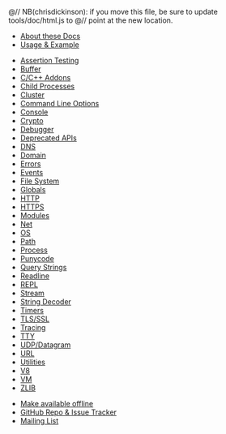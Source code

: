@// NB(chrisdickinson): if you move this file, be sure to update tools/doc/html.js to
@// point at the new location.
* [About these Docs](documentation.html)
* [Usage & Example](synopsis.html)

<div class="line"></div>

* [Assertion Testing](assert.html)
* [Buffer](buffer.html)
* [C/C++ Addons](addons.html)
* [Child Processes](child_process.html)
* [Cluster](cluster.html)
* [Command Line Options](cli.html)
* [Console](console.html)
* [Crypto](crypto.html)
* [Debugger](debugger.html)
* [Deprecated APIs](deprecations.html)
* [DNS](dns.html)
* [Domain](domain.html)
* [Errors](errors.html)
* [Events](events.html)
* [File System](fs.html)
* [Globals](globals.html)
* [HTTP](http.html)
* [HTTPS](https.html)
* [Modules](modules.html)
* [Net](net.html)
* [OS](os.html)
* [Path](path.html)
* [Process](process.html)
* [Punycode](punycode.html)
* [Query Strings](querystring.html)
* [Readline](readline.html)
* [REPL](repl.html)
* [Stream](stream.html)
* [String Decoder](string_decoder.html)
* [Timers](timers.html)
* [TLS/SSL](tls.html)
* [Tracing](tracing.html)
* [TTY](tty.html)
* [UDP/Datagram](dgram.html)
* [URL](url.html)
* [Utilities](util.html)
* [V8](v8.html)
* [VM](vm.html)
* [ZLIB](zlib.html)

<div class="line"></div>

* <a href="#" data-js-handler="offline-docs">Make available offline</a>
* [GitHub Repo & Issue Tracker](https://github.com/nodejs/node)
* [Mailing List](http://groups.google.com/group/nodejs)

